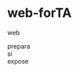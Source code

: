 # web-forTA
web
<html>
<head>
    <script src="https://cdn.tailwindcss.com"></script>
    <link rel="stylesheet" href="https://cdnjs.cloudflare.com/ajax/libs/font-awesome/5.15.3/css/all.min.css"></link>
</head>
<body class="flex flex-col items-center justify-center min-h-screen bg-white">
    <div class="flex space-x-4 mb-8">
        <div class="border-2 border-black p-4 flex justify-between items-center w-48 h-24">
            <i class="fas fa-arrow-up text-green-600 text-4xl"></i>
            <i class="fas fa-arrow-down text-red-600 text-4xl"></i>
        </div>
        <div class="border-2 border-black p-4 flex justify-between items-center w-48 h-24">
            <i class="fas fa-arrow-up text-green-600 text-4xl"></i>
            <i class="fas fa-arrow-down text-red-600 text-4xl"></i>
        </div>
        <div class="border-2 border-black p-4 flex justify-between items-center w-48 h-24">
            <i class="fas fa-arrow-up text-green-600 text-4xl"></i>
            <i class="fas fa-arrow-down text-red-600 text-4xl"></i>
        </div>
    </div>
    <div class="flex space-x-4">
        <div class="border-2 border-black p-4 w-48 h-24 flex items-center justify-center">
            <span class="text-red-600 text-4xl text-center">prepara<br>si</span>
        </div>
        <div class="border-2 border-black p-4 w-48 h-24 flex items-center justify-center">
            <span class="text-black text-4xl text-center">expose</span>
            <i class="fas fa-arrow-right text-green-600 text-4xl ml-2"></i>
        </div>
    </div>
</body>
</html>
